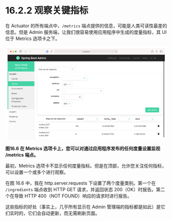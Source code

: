 # 16.2.2 观察关键指标

在 Actuator 的所有端点中，`/metrics` 端点提供的信息，可能是人类可读性最差的信息。但是 Admin 服务端，让我们很容易使用应用程序中生成的度量指标，其 UI 位于 Metrics 选项卡之下。

![](../../assets/16.6.png)

**图16.6 在 Metrics 选项卡上，您可以对通过应用程序发布的任何度量设置监视 /metrics 端点。**</br>

最初，Metrics 选项卡不显示任何度量指标。但是在顶部，允许您关注任何指标，可以设置一个或多个进行观察。

在图 16.6 中，我在 http.server.requests 下设置了两个度量类别。第一个在 `/ingredients` 端点收到 HTTP GET 请求，并返回状态 200（OK）时报告。第二个在导致 HTTP 400（NOT FOUND）响应的请求时进行报告。

这些指标的好处（事实上，几乎所有显示在 Admin 管理端的指标都是如此）是它们实时的，它们会自动更新，而无需刷新页面。
